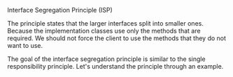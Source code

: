 Interface Segregation Principle (ISP)

The principle states that the larger interfaces
split into smaller ones. Because the
implementation classes use only the methods
that are required. We should not force the
client to use the methods that they do not
want to use.

The goal of the interface segregation principle
is similar to the single responsibility principle.
Let's understand the principle through an
example.